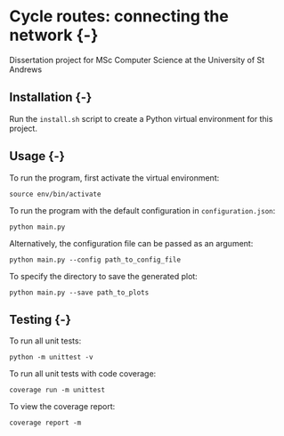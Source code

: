 # Cycle routes: connecting the network {-}
Dissertation project for MSc Computer Science at the University of St Andrews

## Installation {-}
Run the `install.sh` script to create a Python virtual environment for this project.

## Usage {-}
To run the program, first activate the virtual environment:

    source env/bin/activate

To run the program with the default configuration in `configuration.json`:

    python main.py

Alternatively, the configuration file can be passed as an argument:

    python main.py --config path_to_config_file

To specify the directory to save the generated plot:

    python main.py --save path_to_plots

## Testing {-}
To run all unit tests:

    python -m unittest -v

To run all unit tests with code coverage:

    coverage run -m unittest

To view the coverage report:

    coverage report -m

